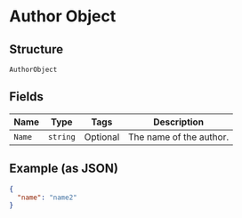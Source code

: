 
# Author Object

## Structure

`AuthorObject`

## Fields

| Name | Type | Tags | Description |
|  --- | --- | --- | --- |
| `Name` | `string` | Optional | The name of the author. |

## Example (as JSON)

```json
{
  "name": "name2"
}
```

